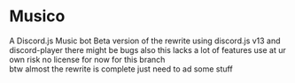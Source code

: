 # Musico
A Discord.js Music bot
Beta version of the rewrite using discord.js v13 and discord-player 
there might be bugs 
also this lacks a lot of features 
use at ur own risk no license for now for this branch<BR>
btw almost the rewrite is complete just need to ad some stuff
